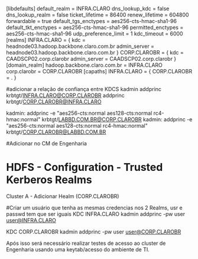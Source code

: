 [libdefaults]
default_realm = INFRA.CLARO
dns_lookup_kdc = false
dns_lookup_realm = false
ticket_lifetime = 86400
renew_lifetime = 604800
forwardable = true
default_tgs_enctypes = aes256-cts-hmac-sha1-96
default_tkt_enctypes = aes256-cts-hmac-sha1-96
permitted_enctypes = aes256-cts-hmac-sha1-96
udp_preference_limit = 1
kdc_timeout = 6000
[realms]
INFRA.CLARO = {
kdc = headnode03.hadoop.backbone.claro.com.br
admin_server = headnode03.hadoop.backbone.claro.com.br
}
CORP.CLAROBR = {
kdc = CAADSCP02.corp.clarobr
admin_server = CAADSCP02.corp.clarobr
}
[domain_realm]
hadoop.backbone.claro.com.br = INFRA.CLARO
corp.clarobr = CORP.CLAROBR
[capaths]
INFRA.CLARO = {
CORP.CLAROBR = .
}


#adicionar a relação de confiança entre KDCS
kadmin 
addprinc krbtgt/INFRA.CLARO@CORP.CLAROBR
addprinc krbtgt/CORP.CLAROBR@INFRA.CLARO

kadmin: addprinc -e "aes256-cts:normal aes128-cts:normal rc4-hmac:normal" krbtgt/LABBD.COM.BR@CORP.CLAROBR
kadmin: addprinc -e "aes256-cts:normal aes128-cts:normal rc4-hmac:normal" krbtgt/CORP.CLAROBR@LABBD.COM.BR

#Adicionar no CM de Engenharia
# HDFS - Configuration - Trusted Kerberos Realms
Cluster A - Adicionar Healm  (CORP.CLAROBR)

#Criar um usuário que tenha as mesmas credencias nos 2 Realms, usr e passwd tem que ser iguais
KDC INFRA.CLARO
kadmin
addprinc -pw user user@INFRA.CLARO

KDC CORP.CLAROBR
kadmin
addprinc -pw user user@CORP.CLAROBR

Após isso será necessário realizar testes de acesso ao cluster de Engenharia usando uma keytab/acesso do ambiente de TI.


